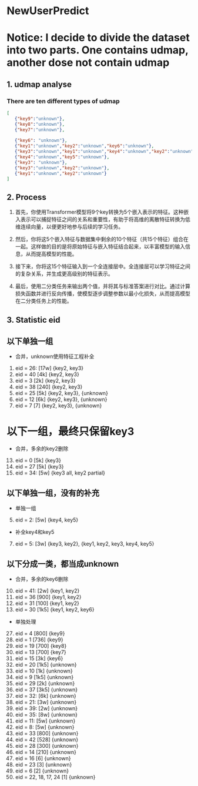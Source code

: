 # NewUserPredict

# Notice: I decide to divide the dataset into two parts. One contains udmap, another dose not contain udmap

## 1. udmap analyse

### There are ten different types of udmap

```json
[
   {"key9":"unknown"},
   {"key8":"unknown"},
   {"key7":"unknown"},
   
   {"key6": "unknown"},
   {"key1":"unknown","key2":"unknown","key6":"unknown"},
   {"key3":"unknown","key1":"unknown","key4":"unknown","key2":"unknown","key5":"unknown"},
   {"key4":"unknown","key5":"unknown"},
   {"key3": "unknown"},
   {"key3":"unknown","key2":"unknown"},
   {"key1":"unknown","key2":"unknown"}
]
```

## 2. Process

1. 首先，你使用Transformer模型将9个key转换为5个嵌入表示的特征。这种嵌入表示可以捕捉特征之间的关系和重要性，有助于将高维的离散特征转换为低维连续向量，以便更好地参与后续的学习任务。

2. 然后，你将这5个嵌入特征与数据集中剩余的10个特征（共15个特征）组合在一起。这样做的目的是将原始特征与嵌入特征结合起来，以丰富模型的输入信息，从而提高模型的性能。

3. 接下来，你将这15个特征输入到一个全连接层中。全连接层可以学习特征之间的复杂关系，并生成更高级别的特征表示。

4. 最后，使用二分类任务来输出两个值，并将其与标准答案进行对比。通过计算损失函数并进行反向传播，使模型逐步调整参数以最小化损失，从而提高模型在二分类任务上的性能。

## 3. Statistic eid

## 以下单独一组
- 合并，unknown使用特征工程补全
1. eid = 26: [17w] {key2, key3}
16. eid = 40 [4k]  {key2, key3}
20. eid = 3  [2k]  {key2, key3}
33. eid = 38 [240] {key2, key3}
14. eid = 25 [5k]  {key2, key3}, {unknown}
12. eid = 12  [6k] {key2, key3}, {unknown}
36. eid = 7  [7]   {key2, key3}, {unknown}

# 以下一组，最终只保留key3
- 合并，多余的key2删除
13. eid = 0   [5k] {key3}
15. eid = 27 [5k]  {key3}
6. eid = 34: [5w]  {key3 all, key2 partial}


## 以下单独一组，没有的补充
- 单独一组
5. eid = 2:  [5w]  {key4, key5}

- 补全key4和key5
7. eid = 5:  [3w]  {key3, key2}, {key1, key2, key3, key4, key5}

## 以下分成一类，都当成unknown
- 合并，多余的key6删除
10. eid = 41: [2w] {key1, key2}
25. eid = 36 [900] {key1, key2}
35. eid = 31 [100] {key1, key2}
22. eid = 30 [1k5] {key1, key2, key6}

- 单独处理
27. eid = 4  [800] {key9}
28. eid = 1  [736] {key9}
29. eid = 19 [700] {key8}
30. eid = 13 [700] {key7}
18. eid = 15 [3k]  {key6}
23. eid = 20 [1k5] {unknown}
24. eid = 10 [1k]  {unknown}
21. eid = 9  [1k5] {unknown}
19. eid = 29 [2k]  {unknown}
17. eid = 37 [3k5] {unknown}
11. eid = 32: [6k] {unknown}
8. eid = 21: [3w]  {unknown}
9. eid = 39: [2w]  {unknown}
2. eid = 35: [8w]  {unknown}
3. eid = 11: [5w]  {unknown}
4. eid = 8:  [5w]  {unknown}
26. eid = 33 [800] {unknown}
31. eid = 42 [528] {unknown}
32. eid = 28 [300] {unknown}
34. eid = 14 [210] {unknown}
37. eid = 16 [6]   {unknown}
38. eid = 23 [3]   {unknown}
39. eid = 6  [2]   {unknown}
40. eid = 22, 18, 17, 24 [1]   {unknown}